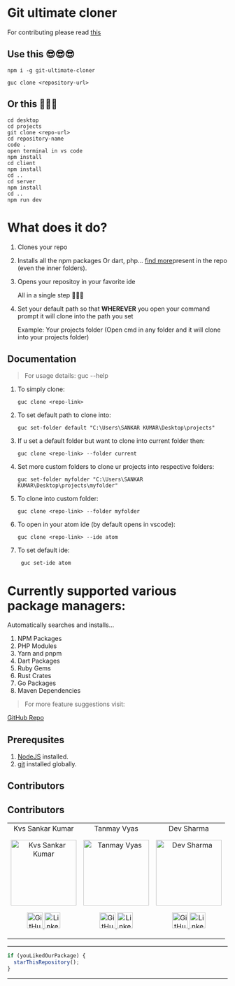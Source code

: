 # Git ultimate cloner

For contributing please read [this](https://github.com/kvssankar/git-ultimate-cloner/blob/master/CONTRIBUTING.md)


## Use this 😎😎😎

    npm i -g git-ultimate-cloner

    guc clone <repository-url>


## Or this 🥵🥵🥵

    cd desktop
    cd projects
    git clone <repo-url>
    cd repository-name
    code .
    open terminal in vs code
    npm install
	cd client
	npm install
	cd ..
	cd server
	npm install
	cd ..
	npm run dev

# What does it do?

1. Clones your repo
2. Installs all the npm packages Or dart, php... [find more](https://github.com/kvssankar/git-ultimate-cloner/blob/master/README.md#supports-various-package-managers)present in the repo (even the inner folders).
3. Opens your repositoy in your favorite ide

   All in a single step 🤩🤩🤩

4. Set your default path so that **WHEREVER** you open your command prompt it will clone into the path you set

   Example: Your projects folder (Open cmd in any folder and it will clone into your projects folder)

## Documentation

> For usage details: guc --help

1.  To simply clone:
	
	```
	guc clone <repo-link>
	```

2.  To set default path to clone into:

        guc set-folder default "C:\Users\SANKAR KUMAR\Desktop\projects"

3.  If u set a default folder but want to clone into current folder then:

        guc clone <repo-link> --folder current

4.  Set more custom folders to clone ur projects into respective folders:

        guc set-folder myfolder "C:\Users\SANKAR KUMAR\Desktop\projects\myfolder"

5.  To clone into custom folder:

        guc clone <repo-link> --folder myfolder

6.  To open in your atom ide (by default opens in vscode):

        guc clone <repo-link> --ide atom

7. To set default ide:

		guc set-ide atom

# Currently supported various package managers:

Automatically searches and installs...

1. NPM Packages
2. PHP Modules
3. Yarn and pnpm
4. Dart Packages
5. Ruby Gems
6. Rust Crates
7. Go Packages
8. Maven Dependencies

> For more feature suggestions visit:

[GitHub Repo](https://github.com/kvssankar/git-ultimate-cloner.git)

## Prerequsites

1.  [NodeJS](https://nodejs.org/en/) installed.
2.  [git](https://git-scm.com/) installed globally.

## Contributors

## Contributors

<table>
	<tr align="center">
		<td>
		Kvs Sankar Kumar
		<p align="center">
			<img src = "https://user-images.githubusercontent.com/70322519/135128594-9d853a7c-c501-4c8d-9943-ac984569ae7f.png" width="150" height="150" alt="Kvs Sankar Kumar">
		</p>
			<p align="center">
				<a href = "https://github.com/kvssankar">
					<img src = "http://www.iconninja.com/files/241/825/211/round-collaboration-social-github-code-circle-network-icon.svg" width="36" height = "36" alt="GitHub"/>
				</a>
				<a href = "https://www.linkedin.com/in/sankarkvs/">
					<img src = "http://www.iconninja.com/files/863/607/751/network-linkedin-social-connection-circular-circle-media-icon.svg" width="36" height="36" alt="LinkedIn"/>
				</a>
			</p>
		</td>
        <td>
		Tanmay Vyas
		<p align="center">
			<img src = "https://user-images.githubusercontent.com/70322519/135129327-554cead3-1245-4024-95e8-7d704341ab63.png" width="150" height="150" alt="Tanmay Vyas">
		</p>
			<p align="center">
				<a href = "https://github.com/Tanmay000009">
					<img src = "http://www.iconninja.com/files/241/825/211/round-collaboration-social-github-code-circle-network-icon.svg" width="36" height = "36" alt="GitHub"/>
				</a>
				<a href = "https://www.linkedin.com/in/tanmay-vyas-09/">
					<img src = "http://www.iconninja.com/files/863/607/751/network-linkedin-social-connection-circular-circle-media-icon.svg" width="36" height="36" alt="LinkedIn"/>
				</a>
			</p>
		</td>
        <td>
		Dev Sharma
		<p align="center">
			<img src = "https://avatars.githubusercontent.com/u/50591491?v=4" width="150" height="150" alt="Dev Sharma">
		</p>
			<p align="center">
				<a href = "https://github.com/cryptus-neoxys">
					<img src = "http://www.iconninja.com/files/241/825/211/round-collaboration-social-github-code-circle-network-icon.svg" width="36" height = "36" alt="GitHub"/>
				</a>
				<a href = "https://www.linkedin.com/in/cryptus-neoxys/">
					<img src = "http://www.iconninja.com/files/863/607/751/network-linkedin-social-connection-circular-circle-media-icon.svg" width="36" height="36" alt="LinkedIn"/>
				</a>
			</p>
		</td>
    </tr>
</table>

---

```javascript
if (youLikedOurPackage) {
  starThisRepository();
}
```

---
